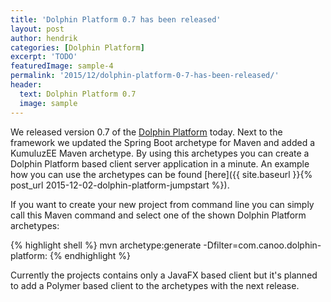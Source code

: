 ```yaml
---
title: 'Dolphin Platform 0.7 has been released'
layout: post
author: hendrik
categories: [Dolphin Platform]
excerpt: 'TODO'
featuredImage: sample-4
permalink: '2015/12/dolphin-platform-0-7-has-been-released/'
header:
  text: Dolphin Platform 0.7
  image: sample
---
```

We released version 0.7 of the [Dolphin Platform](http://www.dolphin-platform.io) today. Next to the framework we updated the Spring Boot archetype for Maven and added a KumuluzEE Maven archetype. By using this archetypes you can create a Dolphin Platform based client server application in a minute. An example how you can use the archetypes can be found [here]({{ site.baseurl }}{% post_url 2015-12-02-dolphin-platform-jumpstart %}).

If you want to create your new project from command line you can simply call this Maven command and select one of the shown Dolphin Platform archetypes:

{% highlight shell %}
mvn archetype:generate -Dfilter=com.canoo.dolphin-platform:
{% endhighlight %}

Currently the projects contains only a JavaFX based client but it's planned to add a Polymer based client to the archetypes with the next release.
